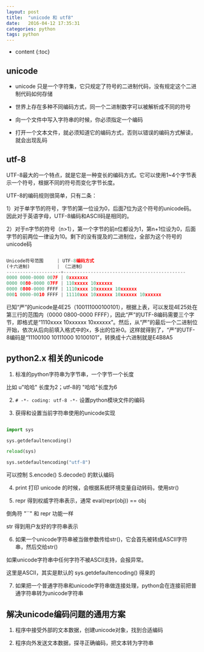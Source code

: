 ```yaml
---
layout: post
title:  "unicode 和 utf8"
date:   2016-04-12 17:35:31
categories: python
tags: python
---
```


* content
{:toc}


## unicode

* unicode 只是一个字符集，它只规定了符号的二进制代码，没有规定这个二进制代码如何存储

* 世界上存在多种不同编码方式，同一个二进制数字可以被解析成不同的符号

* 向一个文件中写入字符串的时候，你必须指定一个编码

* 打开一个文本文件，就必须知道它的编码方式，否则以错误的编码方式解读，就会出现乱码

## utf-8

UTF-8最大的一个特点，就是它是一种变长的编码方式。它可以使用1~4个字节表示一个符号，根据不同的符号而变化字节长度。

UTF-8的编码规则很简单，只有二条：

1）对于单字节的符号，字节的第一位设为0，后面7位为这个符号的unicode码。因此对于英语字母，UTF-8编码和ASCII码是相同的。

2）对于n字节的符号（n>1），第一个字节的前n位都设为1，第n+1位设为0，后面字节的前两位一律设为10。剩下的没有提及的二进制位，全部为这个符号的unicode码

```python

Unicode符号范围     | UTF-8编码方式
(十六进制)          | （二进制）
--------------------+---------------------------------------------
0000 0000-0000 007F | 0xxxxxxx
0000 0080-0000 07FF | 110xxxxx 10xxxxxx
0000 0800-0000 FFFF | 1110xxxx 10xxxxxx 10xxxxxx
0001 0000-0010 FFFF | 11110xxx 10xxxxxx 10xxxxxx 10xxxxxx

```

已知“严”的unicode是4E25（100111000100101），根据上表，可以发现4E25处在第三行的范围内（0000 0800-0000 FFFF），因此“严”的UTF-8编码需要三个字节，即格式是“1110xxxx 10xxxxxx 10xxxxxx”。然后，从“严”的最后一个二进制位开始，依次从后向前填入格式中的x，多出的位补0。这样就得到了，“严”的UTF-8编码是“11100100 10111000 10100101”，转换成十六进制就是E4B8A5


## python2.x 相关的unicode

1. 标准的python字符串为字节串，一个字节一个长度

比如 u"哈哈" 长度为2；utf-8的 "哈哈"长度为6

2. `# -*- coding: utf-8 -*-` 设置python模块文件的编码

3. 获得和设置当前字符串使用的unicode实现

```python

import sys

sys.getdefaultencoding()

reload(sys)

sys.setdefaultencoding("utf-8")

```

可以控制 S.encode() S.decode() 的默认编码

4. print 打印 unicode 的时候，会根据系统环境变量自动转码，使用str()

5. repr 得到权威字符串表示，通常 eval(repr(obj)) == obj

倒角符 "\`\`" 和 repr 功能一样

str 得到用户友好的字符串表示

6. 如果一个unicode字符串被当做参数传给str()，它会首先被转成ASCII字符串，然后交给str()

如果unicode字符串中任何字符不被ASCII支持，会报异常。

这里是ASCII，其实是默认的 sys.getdefaultencoding() 得来的

7. 如果把一个普通字符串和unicode字符串做连接处理，python会在连接前把普通字符串转为unicode字符串

## 解决unicode编码问题的通用方案

1. 程序中接受外部的文本数据，创建unicode对象，找到合适编码

2. 程序向外发送文本数据，探寻正确编码，把文本转为字符串
